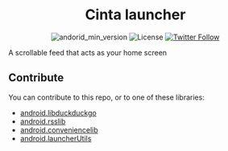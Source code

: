 
<div align="center">
  <h1>Cinta launcher</h1>
</div>
<div align="center">

![andorid_min_version](https://img.shields.io/badge/minSdk-26-3DDC84?logo=android&logoColor=3DDC84)
![License](https://img.shields.io/github/license/lposidon/android.cintaLauncher?color=ff8800)
[![Twitter Follow](https://img.shields.io/twitter/follow/posidon?color=219DE9&label=Follow&logo=twitter&logoColor=219DE9&style=flat)](https://twitter.com/posidon)

</div>

A scrollable feed that acts as your home screen

## Contribute
You can contribute to this repo, or to one of these libraries:
- [android.libduckduckgo](https://github.com/lposidon/android.libduckduckgo)
- [android.rsslib](https://github.com/lposidon/android.rsslib)
- [android.conveniencelib](https://github.com/lposidon/android.conveniencelib)
- [android.launcherUtils](https://github.com/lposidon/android.launcherUtils)
